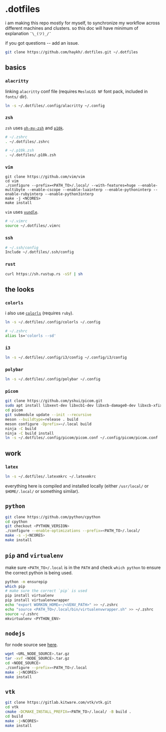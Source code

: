 # .dotfiles

i am making this repo mostly for myself, to synchronize my workflow across different machines and clusters. so this doc will have minimum of explanation `¯\_(ツ)_/¯`

if you got questions -- add an issue. 

```sh
git clone https://github.com/haykh/.dotfiles.git ~/.dotfiles
```

## basics 

### `alacritty`
linking `alacritty` conf file (requires `MesloLGS NF` font pack, included in `fonts/` dir).
```sh
ln -s ~/.dotfiles/.config/alacritty ~/.config
```

### `zsh`
`zsh` uses [`oh-my-zsh`](https://ohmyz.sh/) and [`p10k`](https://github.com/romkatv/powerlevel10k#oh-my-zsh).
```sh
# ~/.zshrc
. ~/.dotfiles/.zshrc

# ~/.p10k.zsh
. ~/.dotfiles/.p10k.zsh
```

### `vim`
```shell
git clone https://github.com/vim/vim
cd vim
./configure --prefix=<PATH_TO>/.local/ --with-features=huge --enable-multibyte --enable-cscope --enable-luainterp --enable-pythoninterp --enable-rubyinterp --enable-python3interp
make -j <NCORES>
make install
```

`vim` uses [`vundle`](https://github.com/VundleVim/Vundle.vim#quick-start).
```sh
# ~/.vimrc
source ~/.dotfiles/.vimrc
```

### `ssh`
```sh
# ~/.ssh/config
Include ~/.dotfiles/.ssh/config
```

### `rust`
```sh
curl https://sh.rustup.rs -sSf | sh
```

## the looks

### `colorls`
i also use [`colorls`](https://github.com/athityakumar/colorls#installation) (requires `ruby`).
```sh
ln -s ~/.dotfiles/.config/colorls ~/.config

# ~/.zshrc
alias ls='colorls --sd'
```

### `i3`
```sh
ln -s ~/.dotfiles/.config/i3/config ~/.config/i3/config
```

### `polybar`
```sh
ln -s ~/.dotfiles/.config/polybar ~/.config
```

### `picom`
```sh
git clone https://github.com/yshui/picom.git
sudo apt install libxext-dev libxcb1-dev libxcb-damage0-dev libxcb-xfixes0-dev libxcb-shape0-dev libxcb-render-util0-dev libxcb-render0-dev libxcb-randr0-dev libxcb-composite0-dev libxcb-image0-dev libxcb-present-dev libxcb-xinerama0-dev libxcb-glx0-dev libpixman-1-dev libdbus-1-dev libconfig-dev libgl1-mesa-dev libpcre2-dev libpcre3-dev libevdev-dev uthash-dev libev-dev libx11-xcb-dev
cd picom
git submodule update --init --recursive
meson --buildtype=release . build
meson configure -Dprefix=~/.local build
ninja -C build
ninja -C build install
ln -s ~/.dotfiles/.config/picom/picom.conf ~/.config/picom/picom.conf
```

## work

### `latex`
```sh
ln -s ~/.dotfiles/.latexmkrc ~/.latexmkrc
```

everything here is compiled and installed locally (either `/usr/local/` or `$HOME/.local/` or something similar).

## `python`

```sh
git clone https://github.com/python/cpython
cd cpython
git checkout <PYTHON_VERSION>
./configure --enable-optimizations --prefix=<PATH_TO>/.local/
make -s -j<NCORES>
make install
```

## `pip` and `virtualenv`

make sure `<PATH_TO>/.local` is in the `PATH` and check `which python` to ensure the correct python is being used.

```sh
python -m ensurepip
which pip
# make sure the correct `pip` is used
pip install virtualenv
pip install virtualenvwrapper 
echo "export WORKON_HOME=~/<VENV_PATH>" >> ~/.zshrc
echo "source <PATH_TO>/.local/bin/virtualenvwrapper.sh" >> ~/.zshrc
source ~/.zshrc
mkvirtualenv <PYTHON_ENV>
```

## `nodejs`

for node source see [here](https://nodejs.org/dist/v14.17.0/node-v14.17.0.tar.gz).

```sh
wget <URL_NODE_SOURCE>.tar.gz
tar -xvf <NODE_SOURCE>.tar.gz
cd <NODE_SOURCE>
./configure --prefix=<PATH_TO>/.local
make -j<NCORES>
make install
```

## `vtk`

```sh
git clone https://gitlab.kitware.com/vtk/vtk.git
cd vtk
cmake -DCMAKE_INSTALL_PREFIX=<PATH_TO>/.local/ -B build .
cd build
make -j<NCORES>
make install
```

